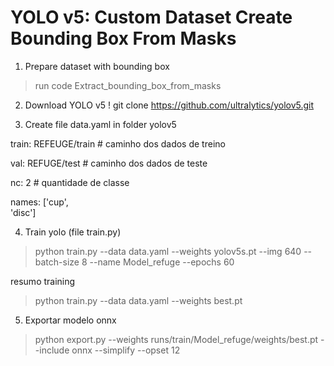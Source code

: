 # YOLO v5: Custom Dataset Create Bounding Box From Masks

1. Prepare dataset with bounding box
> run code Extract_bounding_box_from_masks

2. Download YOLO v5
! git clone  https://github.com/ultralytics/yolov5.git

3. Create file data.yaml in folder yolov5

train: REFEUGE/train # caminho dos dados de treino 

val: REFUGE/test # caminho dos dados de teste 

nc: 2 # quantidade de classe 

names: ['cup',  
        'disc']  


4. Train yolo (file train.py)
> python train.py --data data.yaml --weights yolov5s.pt --img 640 --batch-size 8 --name Model_refuge --epochs 60

resumo training
> python train.py --data data.yaml --weights best.pt

5. Exportar modelo onnx
> python export.py --weights runs/train/Model_refuge/weights/best.pt --include onnx --simplify --opset 12
